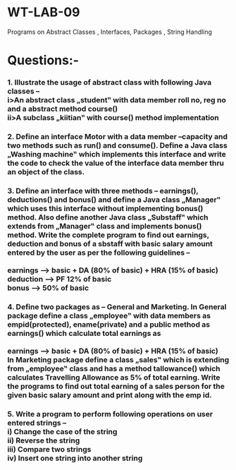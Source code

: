 # WT-LAB-09
Programs on Abstract Classes , Interfaces, Packages , String Handling
<h1>Questions:-</h1>
<h3>1. Illustrate the usage of abstract class with following Java classes – <br>
i>An abstract class „student‟ with data member roll no, reg no and a abstract method course() <br>
ii>A subclass „kiitian‟ with course() method implementation</h3>

<h3>2. Define an interface Motor with a data member –capacity and two methods such as run() and consume(). 
Define a Java class „Washing machine‟ which implements this interface and write the code to check the value of the interface data member thru an object of the class.</h3>

<h3>3. Define an interface with three methods – earnings(), deductions() and bonus() and define a Java class „Manager‟ which uses this interface without implementing bonus() method. Also define another Java class „Substaff‟ which extends from „Manager‟ class and implements bonus() method. 
Write the complete program to find out earnings, deduction and bonus of a sbstaff with basic salary amount entered by the user as per the following guidelines –
<br><br>
earnings --> basic + DA (80% of basic) + HRA (15% of basic)
<br>
deduction --> PF 12% of basic
<br>
bonus --> 50% of basic
</h3>

<h3>4. Define two packages as – General and Marketing. 
In General package define a class „employee‟ with data members as empid(protected), ename(private) and a public method as earnings() which calculate total earnings as
<br><br>
earnings --> basic + DA (80% of basic) + HRA (15% of basic)
<br>
In Marketing package define a class „sales‟ which is extending from „employee‟ class and has a method tallowance() which calculates Travelling Allowance as 5% of total earning.
Write the programs to find out total earning of a sales person for the given basic salary amount and print along with the emp id.
</h3>

<h3>5. Write a program to perform following operations on user entered strings –
<br>
i) Change the case of the string
<br>
ii) Reverse the string
<br>
iii) Compare two strings
<br>
iv) Insert one string into another string
</h3>
